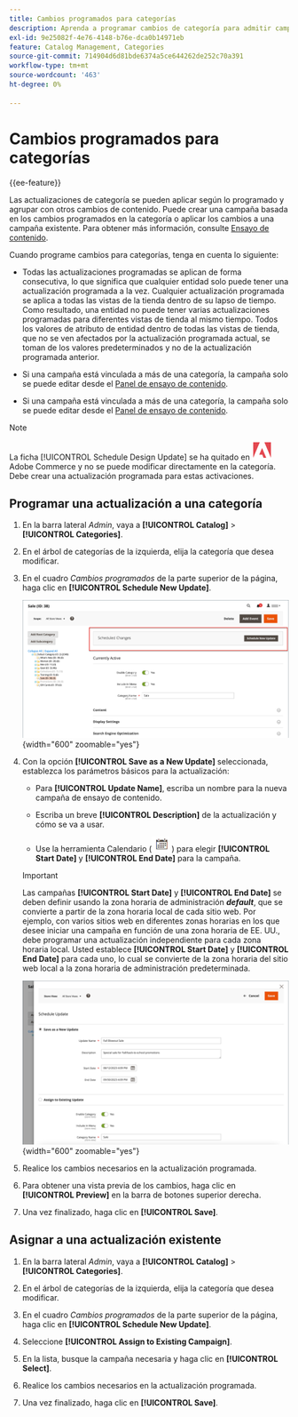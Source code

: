 ```yaml
---
title: Cambios programados para categorías
description: Aprenda a programar cambios de categoría para admitir campañas de marketing y promociones de tiendas.
exl-id: 9e25082f-4e76-4148-b76e-dca0b14971eb
feature: Catalog Management, Categories
source-git-commit: 714904d6d81bde6374a5ce644262de252c70a391
workflow-type: tm+mt
source-wordcount: '463'
ht-degree: 0%

---
```


# Cambios programados para categorías

{{ee-feature}}

Las actualizaciones de categoría se pueden aplicar según lo programado y agrupar con otros cambios de contenido. Puede crear una campaña basada en los cambios programados en la categoría o aplicar los cambios a una campaña existente. Para obtener más información, consulte [Ensayo de contenido](../content-design/content-staging.md).

Cuando programe cambios para categorías, tenga en cuenta lo siguiente:

- Todas las actualizaciones programadas se aplican de forma consecutiva, lo que significa que cualquier entidad solo puede tener una actualización programada a la vez. Cualquier actualización programada se aplica a todas las vistas de la tienda dentro de su lapso de tiempo. Como resultado, una entidad no puede tener varias actualizaciones programadas para diferentes vistas de tienda al mismo tiempo. Todos los valores de atributo de entidad dentro de todas las vistas de tienda, que no se ven afectados por la actualización programada actual, se toman de los valores predeterminados y no de la actualización programada anterior.

- Si una campaña está vinculada a más de una categoría, la campaña solo se puede editar desde el [Panel de ensayo de contenido](../content-design/content-staging-dashboard.md).

- Si una campaña está vinculada a más de una categoría, la campaña solo se puede editar desde el [Panel de ensayo de contenido](../content-design/content-staging-dashboard.md).

>[!NOTE]
>
>La ficha [!UICONTROL Schedule Design Update] se ha quitado en ![Adobe Commerce](../assets/adobe-logo.svg) Adobe Commerce y no se puede modificar directamente en la categoría. Debe crear una actualización programada para estas activaciones.

## Programar una actualización a una categoría

1. En la barra lateral _Admin_, vaya a **[!UICONTROL Catalog]** > **[!UICONTROL Categories]**.

1. En el árbol de categorías de la izquierda, elija la categoría que desea modificar.

1. En el cuadro _Cambios programados_ de la parte superior de la página, haga clic en **[!UICONTROL Schedule New Update]**.

   ![Cambios programados](./assets/category-scheduled-changes.png){width="600" zoomable="yes"}

1. Con la opción **[!UICONTROL Save as a New Update]** seleccionada, establezca los parámetros básicos para la actualización:

   - Para **[!UICONTROL Update Name]**, escriba un nombre para la nueva campaña de ensayo de contenido.

   - Escriba un breve **[!UICONTROL Description]** de la actualización y cómo se va a usar.

   - Use la herramienta Calendario (![Icono de calendario](../assets/icon-calendar.png) ) para elegir **[!UICONTROL Start Date]** y **[!UICONTROL End Date]** para la campaña.

   >[!IMPORTANT]
   >
   >Las campañas **[!UICONTROL Start Date]** y **[!UICONTROL End Date]** se deben definir usando la zona horaria de administración **_default_**, que se convierte a partir de la zona horaria local de cada sitio web. Por ejemplo, con varios sitios web en diferentes zonas horarias en los que desee iniciar una campaña en función de una zona horaria de EE. UU., debe programar una actualización independiente para cada zona horaria local. Usted establece **[!UICONTROL Start Date]** y **[!UICONTROL End Date]** para cada uno, lo cual se convierte de la zona horaria del sitio web local a la zona horaria de administración predeterminada.

   ![Cambios programados](./assets/category-scheduled-changes-new-update.png){width="600" zoomable="yes"}

1. Realice los cambios necesarios en la actualización programada.

1. Para obtener una vista previa de los cambios, haga clic en **[!UICONTROL Preview]** en la barra de botones superior derecha.

1. Una vez finalizado, haga clic en **[!UICONTROL Save]**.

## Asignar a una actualización existente

1. En la barra lateral _Admin_, vaya a **[!UICONTROL Catalog]** > **[!UICONTROL Categories]**.

1. En el árbol de categorías de la izquierda, elija la categoría que desea modificar.

1. En el cuadro _Cambios programados_ de la parte superior de la página, haga clic en **[!UICONTROL Schedule New Update]**.

1. Seleccione **[!UICONTROL Assign to Existing Campaign]**.

1. En la lista, busque la campaña necesaria y haga clic en **[!UICONTROL Select]**.

1. Realice los cambios necesarios en la actualización programada.

1. Una vez finalizado, haga clic en **[!UICONTROL Save]**.
